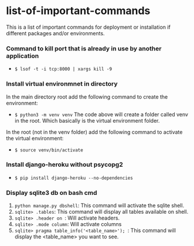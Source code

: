 # list-of-important-commands
This is a list of important commands for deployment or installation if different packages and/or environments.

### Command to kill port that is already in use by another application
- ```$ lsof -t -i tcp:8000 | xargs kill -9```

### Install virtual environmnet in directory

In the main directory root add the following command to create the environment:

- ```$ python3 -m venv venv```
The code above will create a folder called venv in the root. Which basically is the virtual environment folder.

In the root (not in the venv folder) add the following command to activate the virtual environment:
- ```$ source venv/bin/activate```


### Install django-heroku without psycopg2
- ```$ pip install django-heroku --no-dependencies```

### Display sqlite3 db on bash cmd

1. ```python manage.py dbshell```: This command will activate the sqlite shell.
2. ```sqlite> .tables```: This command will display all tables available on shell.
3. ```sqlite> .header on ```: Will activate headers.
4. ```sqlite> .mode column```: Will activate columns
5. ```sqlite> pragma table_info('<table_name>'); ```: This command will display the <table_name> you want to see.
